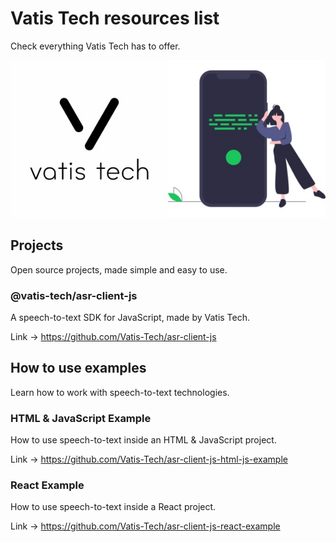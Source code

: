 # Vatis Tech resources list

Check everything Vatis Tech has to offer.

<div align="center"><img src="https://raw.githubusercontent.com/Vatis-Tech/resources/main/img/vatis-tech-resources.jpg" alt="Vatis Tech Resources"/></div>

## Projects

Open source projects, made simple and easy to use.

### @vatis-tech/asr-client-js

A speech-to-text SDK for JavaScript, made by Vatis Tech.

Link -> https://github.com/Vatis-Tech/asr-client-js

## How to use examples

Learn how to work with speech-to-text technologies.

### HTML & JavaScript Example

How to use speech-to-text inside an HTML & JavaScript project.

Link -> https://github.com/Vatis-Tech/asr-client-js-html-js-example

### React Example

How to use speech-to-text inside a React project.

Link -> https://github.com/Vatis-Tech/asr-client-js-react-example
